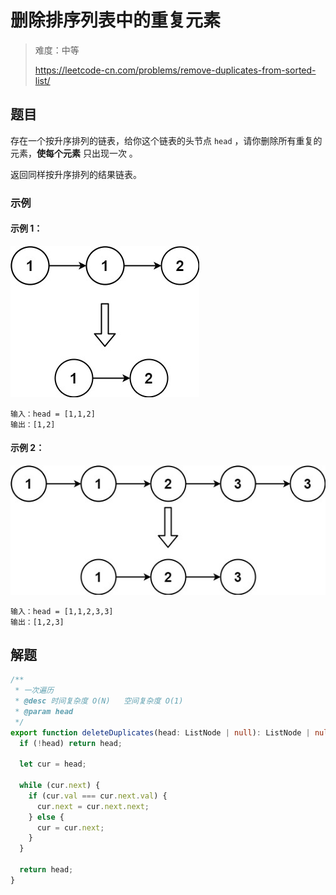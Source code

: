 # 删除排序列表中的重复元素

> 难度：中等
>
> https://leetcode-cn.com/problems/remove-duplicates-from-sorted-list/

## 题目

存在一个按升序排列的链表，给你这个链表的头节点 `head` ，请你删除所有重复的元素，**使每个元素** 只出现一次 。

返回同样按升序排列的结果链表。

### 示例

#### 示例 1：

![](../../assets/images/problemset/remove-duplicates-from-sorted-list-1.jpg)

```
输入：head = [1,1,2]
输出：[1,2]
```

#### 示例 2：

![](../../assets/images/problemset/remove-duplicates-from-sorted-list-2.jpg)

```
输入：head = [1,1,2,3,3]
输出：[1,2,3]
```

## 解题

```typescript
/**
 * 一次遍历
 * @desc 时间复杂度 O(N)   空间复杂度 O(1)
 * @param head
 */
export function deleteDuplicates(head: ListNode | null): ListNode | null {
  if (!head) return head;

  let cur = head;

  while (cur.next) {
    if (cur.val === cur.next.val) {
      cur.next = cur.next.next;
    } else {
      cur = cur.next;
    }
  }

  return head;
}
```